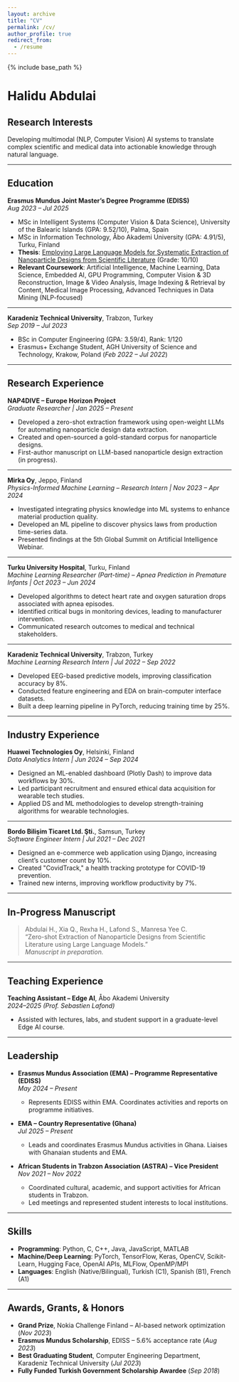 ```yaml
---
layout: archive
title: "CV"
permalink: /cv/
author_profile: true
redirect_from:
  - /resume
---
```


{% include base_path %}



# Halidu Abdulai


## Research Interests

Developing multimodal (NLP, Computer Vision) AI systems to translate complex scientific and medical data into actionable knowledge through natural language.

---

## Education

**Erasmus Mundus Joint Master’s Degree Programme (EDISS)**  
_Aug 2023 – Jul 2025_  
- MSc in Intelligent Systems (Computer Vision & Data Science), University of the Balearic Islands (GPA: 9.52/10), Palma, Spain  
- MSc in Information Technology, Åbo Akademi University (GPA: 4.91/5), Turku, Finland  
- **Thesis**: [Employing Large Language Models for Systematic Extraction of Nanoparticle Designs from Scientific Literature](https://www.doria.fi/handle/10024/192924) (Grade: 10/10)  
- **Relevant Coursework**: Artificial Intelligence, Machine Learning, Data Science, Embedded AI, GPU Programming, Computer Vision & 3D Reconstruction, Image & Video Analysis, Image Indexing & Retrieval by Content, Medical Image Processing, Advanced Techniques in Data Mining (NLP-focused)

---

**Karadeniz Technical University**, Trabzon, Turkey  
_Sep 2019 – Jul 2023_  
- BSc in Computer Engineering (GPA: 3.59/4), Rank: 1/120  
- Erasmus+ Exchange Student, AGH University of Science and Technology, Krakow, Poland (_Feb 2022 – Jul 2022_)

---

## Research Experience

**NAP4DIVE – Europe Horizon Project**  
_Graduate Researcher | Jan 2025 – Present_  
- Developed a zero-shot extraction framework using open-weight LLMs for automating nanoparticle design data extraction.  
- Created and open-sourced a gold-standard corpus for nanoparticle designs.  
- First-author manuscript on LLM-based nanoparticle design extraction (in progress).

---

**Mirka Oy**, Jeppo, Finland  
_Physics-Informed Machine Learning – Research Intern | Nov 2023 – Apr 2024_  
- Investigated integrating physics knowledge into ML systems to enhance material production quality.  
- Developed an ML pipeline to discover physics laws from production time-series data.  
- Presented findings at the 5th Global Summit on Artificial Intelligence Webinar.

---

**Turku University Hospital**, Turku, Finland  
_Machine Learning Researcher (Part-time) – Apnea Prediction in Premature Infants | Oct 2023 – Jun 2024_  
- Developed algorithms to detect heart rate and oxygen saturation drops associated with apnea episodes.  
- Identified critical bugs in monitoring devices, leading to manufacturer intervention.  
- Communicated research outcomes to medical and technical stakeholders.

---

**Karadeniz Technical University**, Trabzon, Turkey  
_Machine Learning Research Intern | Jul 2022 – Sep 2022_  
- Developed EEG-based predictive models, improving classification accuracy by 8%.  
- Conducted feature engineering and EDA on brain-computer interface datasets.  
- Built a deep learning pipeline in PyTorch, reducing training time by 25%.

---

## Industry Experience

**Huawei Technologies Oy**, Helsinki, Finland  
_Data Analytics Intern | Jun 2024 – Sep 2024_  
- Designed an ML-enabled dashboard (Plotly Dash) to improve data workflows by 30%.  
- Led participant recruitment and ensured ethical data acquisition for wearable tech studies.  
- Applied DS and ML methodologies to develop strength-training algorithms for wearable technologies.

---

**Bordo Bilişim Ticaret Ltd. Şti.**, Samsun, Turkey  
_Software Engineer Intern | Jul 2021 – Dec 2021_  
- Designed an e-commerce web application using Django, increasing client’s customer count by 10%.  
- Created "CovidTrack," a health tracking prototype for COVID-19 prevention.  
- Trained new interns, improving workflow productivity by 7%.

---

## In-Progress Manuscript

> Abdulai H., Xia Q., Rexha H., Lafond S., Manresa Yee C.  
> “Zero-shot Extraction of Nanoparticle Designs from Scientific Literature using Large Language Models.”  
> _Manuscript in preparation._

---

## Teaching Experience

**Teaching Assistant – Edge AI**, Åbo Akademi University  
_2024–2025 (Prof. Sebastien Lafond)_  
- Assisted with lectures, labs, and student support in a graduate-level Edge AI course.

---

## Leadership

- **Erasmus Mundus Association (EMA) – Programme Representative (EDISS)**  
  _May 2024 – Present_  
  - Represents EDISS within EMA. Coordinates activities and reports on programme initiatives.

- **EMA – Country Representative (Ghana)**  
  _Jul 2025 – Present_  
  - Leads and coordinates Erasmus Mundus activities in Ghana. Liaises with Ghanaian students and EMA.

- **African Students in Trabzon Association (ASTRA) – Vice President**  
  _Nov 2021 – Nov 2022_  
  - Coordinated cultural, academic, and support activities for African students in Trabzon.  
  - Led meetings and represented student interests to local institutions.

---

## Skills

- **Programming**: Python, C, C++, Java, JavaScript, MATLAB  
- **Machine/Deep Learning**: PyTorch, TensorFlow, Keras, OpenCV, Scikit-Learn, Hugging Face, OpenAI APIs, MLFlow, OpenMP/MPI   
- **Languages**: English (Native/Bilingual), Turkish (C1), Spanish (B1), French (A1)

---

## Awards, Grants, & Honors

- **Grand Prize**, Nokia Challenge Finland – AI-based network optimization (_Nov 2023_)  
- **Erasmus Mundus Scholarship**, EDISS – 5.6% acceptance rate (_Aug 2023_)  
- **Best Graduating Student**, Computer Engineering Department, Karadeniz Technical University (_Jul 2023_)  
- **Fully Funded Turkish Government Scholarship Awardee** (_Sep 2018_)


